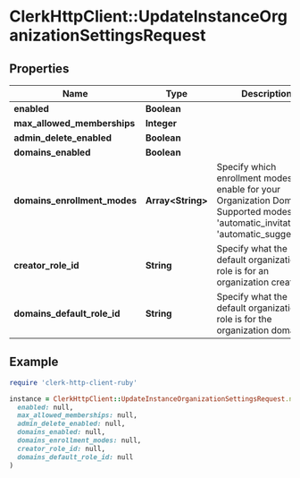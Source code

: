 # ClerkHttpClient::UpdateInstanceOrganizationSettingsRequest

## Properties

| Name | Type | Description | Notes |
| ---- | ---- | ----------- | ----- |
| **enabled** | **Boolean** |  | [optional] |
| **max_allowed_memberships** | **Integer** |  | [optional] |
| **admin_delete_enabled** | **Boolean** |  | [optional] |
| **domains_enabled** | **Boolean** |  | [optional] |
| **domains_enrollment_modes** | **Array&lt;String&gt;** | Specify which enrollment modes to enable for your Organization Domains. Supported modes are &#39;automatic_invitation&#39; &amp; &#39;automatic_suggestion&#39;. | [optional] |
| **creator_role_id** | **String** | Specify what the default organization role is for an organization creator. | [optional] |
| **domains_default_role_id** | **String** | Specify what the default organization role is for the organization domains. | [optional] |

## Example

```ruby
require 'clerk-http-client-ruby'

instance = ClerkHttpClient::UpdateInstanceOrganizationSettingsRequest.new(
  enabled: null,
  max_allowed_memberships: null,
  admin_delete_enabled: null,
  domains_enabled: null,
  domains_enrollment_modes: null,
  creator_role_id: null,
  domains_default_role_id: null
)
```

